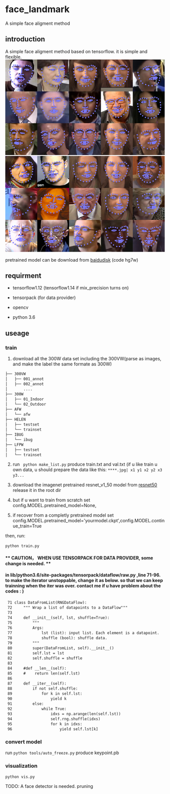 # face_landmark
A simple face aligment method


## introduction
A simple face aligment method based on tensorflow. 
it is simple and flexible.
![samples1](https://github.com/610265158/face_landmark/blob/master/figures/tmp_screenshot_18.08.2019.png)
![samples2](https://github.com/610265158/face_landmark/blob/master/figures/tmp_screenshot_18.08.20192.png)

pretrained model can be download from
[baidudisk](https://pan.baidu.com/s/1NRneEVvfYRiTmgOD8_T-KA) (code hg7w)


## requirment

+ tensorflow1.12    (tensorflow1.14 if mix_precision turns on)

+ tensorpack (for data provider)

+ opencv

+ python 3.6


## useage

### train

1. download all the 300W data set including the 300VW(parse as images, and make the label the same formate as 300W)
```
├── 300VW
│   ├── 001_annot
│   ├── 002_annot
│       ....
├── 300W
│   ├── 01_Indoor
│   └── 02_Outdoor
├── AFW
│   └── afw
├── HELEN
│   ├── testset
│   └── trainset
├── IBUG
│   └── ibug
├── LFPW
│   ├── testset
│   └── trainset
```

2. run ` python make_list.py` produce train.txt and val.txt
(if u like train u own data, u should prepare the data like this:
`****.jpg| x1 y1 x2 y2 x3 y3...` 

3. download the imagenet pretrained resnet_v1_50 model from [resnet50](http://download.tensorflow.org/models/resnet_v1_50_2016_08_28.tar.gz)
release it in the root dir

4. but if u want to train from scratch set config.MODEL.pretrained_model=None,

5. if recover from a completly pretrained model  set config.MODEL.pretrained_model='yourmodel.ckpt',config.MODEL.continue_train=True

then, run:

`python train.py`



#### ** CAUTION， WHEN USE TENSORPACK FOR DATA PROVIDER, some change is needed. **
#### in lib/python3.6/site-packages/tensorpack/dataflow/raw.py ,line 71-96. to make the iterator unstoppable, change it as below. so that we can keep trainning when the iter was over. contact me if u have problem about the codes : )
```
 71 class DataFromList(RNGDataFlow):
 72     """ Wrap a list of datapoints to a DataFlow"""
 73 
 74     def __init__(self, lst, shuffle=True):
 75         """
 76         Args:
 77             lst (list): input list. Each element is a datapoint.
 78             shuffle (bool): shuffle data.
 79         """
 80         super(DataFromList, self).__init__()
 81         self.lst = lst
 82         self.shuffle = shuffle
 83     
 84     #def __len__(self):
 85     #    return len(self.lst)
 86 
 87     def __iter__(self):
 88         if not self.shuffle:
 89             for k in self.lst:
 90                 yield k
 91         else:
 92             while True:
 93                 idxs = np.arange(len(self.lst))
 94                 self.rng.shuffle(idxs)
 95                 for k in idxs:
 96                     yield self.lst[k]
```



### convert model
run `python tools/auto_freeze.py` produce keypoint.pb


### visualization

```
python vis.py

```

TODO: 
A face detector is needed.
pruning



